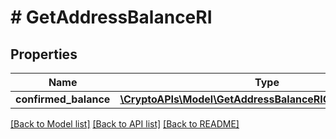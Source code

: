 # # GetAddressBalanceRI

## Properties

Name | Type | Description | Notes
------------ | ------------- | ------------- | -------------
**confirmed_balance** | [**\CryptoAPIs\Model\GetAddressBalanceRIConfirmedBalance**](GetAddressBalanceRIConfirmedBalance.md) |  |

[[Back to Model list]](../../README.md#models) [[Back to API list]](../../README.md#endpoints) [[Back to README]](../../README.md)
